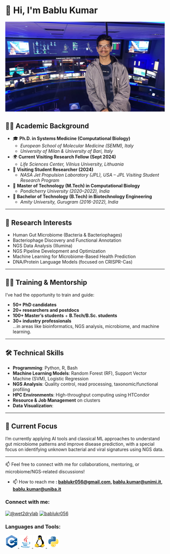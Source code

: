 # 👋 Hi, I'm Bablu Kumar

![Bablu Kumar](https://raw.githubusercontent.com/bablukr056/bablukr056/999388d8034e5f4006888cda894299da5e5dc7a2/bablu.jpeg)

## 👨‍🔬 Academic Background

- 🎓 **Ph.D. in Systems Medicine (Computational Biology)**  
  - *European School of Molecular Medicine (SEMM), Italy*  
  - *University of Milan & University of Bari, Italy*
- 🌍 **Current Visiting Research Fellow (Sept 2024)**  
  - *Life Sciences Center, Vilnius University, Lithuania* 
- 🚀 **Visiting Student Researcher (2024)**  
  - *NASA Jet Propulsion Laboratory (JPL), USA – JPL Visiting Student Research Program*
- 🧬 **Master of Technology (M.Tech) in Computational Biology**  
  - *Pondicherry University (2020–2022), India*
- 🔬 **Bachelor of Technology (B.Tech) in Biotechnology Engineering**  
  - *Amity University, Gurugram (2016-2022), India*
---

## 🔬 Research Interests

- Human Gut Microbiome (Bacteria & Bacteriophages)
- Bacteriophage Discovery and Functional Annotation  
- NGS Data Analysis (Illumina)  
- NGS Pipeline Development and Optimization  
- Machine Learning for Microbiome-Based Health Prediction  
- DNA/Protein Language Models (focused on CRISPR-Cas)

---

## 🧑‍🏫 Training & Mentorship

I’ve had the opportunity to train and guide:
- **50+ PhD candidates**
- **20+ researchers and postdocs**
- **100+ Master’s students** + **B.Tech/B.Sc. students**
- **30+ industry professionals**  
...in areas like bioinformatics, NGS analysis, microbiome, and machine learning.

---

## 🛠️ Technical Skills

- **Programming**: Python, R, Bash  
- **Machine Learning Models**: Random Forest (RF), Support Vector Machine (SVM), Logistic Regression  
- **NGS Analysis**: Quality control, read processing, taxonomic/functional profiling  
- **HPC Environments**: High-throughput computing using HTCondor  
- **Resource & Job Management** on clusters  
- **Data Visualization**:
---

## 📍 Current Focus

I’m currently applying AI tools and classical ML approaches to understand gut microbiome patterns and improve disease prediction, with a special focus on identifying unknown bacterial and viral signatures using NGS data.

---

📫 Feel free to connect with me for collaborations, mentoring, or microbiome/NGS-related discussions!

- 📫 How to reach me **: bablukr056@gmail.com, bablu.kumar@unimi.it, bablu.kumar@uniba.it**

<h3 align="left">Connect with me:</h3>
<p align="left">
<a href="https://twitter.com/@wet2drylab" target="blank"><img align="center" src="https://raw.githubusercontent.com/rahuldkjain/github-profile-readme-generator/master/src/images/icons/Social/twitter.svg" alt="@wet2drylab" height="30" width="40" /></a>
<a href="https://linkedin.com/in/bablukr056" target="blank"><img align="center" src="https://raw.githubusercontent.com/rahuldkjain/github-profile-readme-generator/master/src/images/icons/Social/linked-in-alt.svg" alt="bablukr056" height="30" width="40" /></a>
</p>

<h3 align="left">Languages and Tools:</h3>
<p align="left"> <a href="https://www.w3schools.com/cpp/" target="_blank"> <img src="https://raw.githubusercontent.com/devicons/devicon/master/icons/cplusplus/cplusplus-original.svg" alt="cplusplus" width="40" height="40"/> </a> <a href="https://www.java.com" target="_blank"> <img src="https://raw.githubusercontent.com/devicons/devicon/master/icons/java/java-original.svg" alt="java" width="40" height="40"/> </a> <a href="https://www.linux.org/" target="_blank"> <img src="https://raw.githubusercontent.com/devicons/devicon/master/icons/linux/linux-original.svg" alt="linux" width="40" height="40"/> </a> <a href="https://www.python.org" target="_blank"> <img src="https://raw.githubusercontent.com/devicons/devicon/master/icons/python/python-original.svg" alt="python" width="40" height="40"/> </a> </p>
